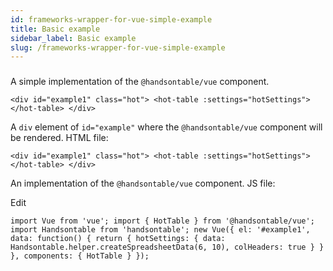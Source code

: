```yaml
---
id: frameworks-wrapper-for-vue-simple-example
title: Basic example
sidebar_label: Basic example
slug: /frameworks-wrapper-for-vue-simple-example
---
```


### 

A simple implementation of the `@handsontable/vue` component.

`<div id="example1" class="hot"> <hot-table :settings="hotSettings"></hot-table> </div>`

A `div` element of `id="example"` where the `@handsontable/vue` component will be rendered. HTML file:

`<div id="example1" class="hot"> <hot-table :settings="hotSettings"></hot-table> </div>`

An implementation of the `@handsontable/vue` component. JS file:

Edit

```
import Vue from 'vue'; import { HotTable } from '@handsontable/vue'; import Handsontable from 'handsontable'; new Vue({ el: '#example1', data: function() { return { hotSettings: { data: Handsontable.helper.createSpreadsheetData(6, 10), colHeaders: true } } }, components: { HotTable } });
```

